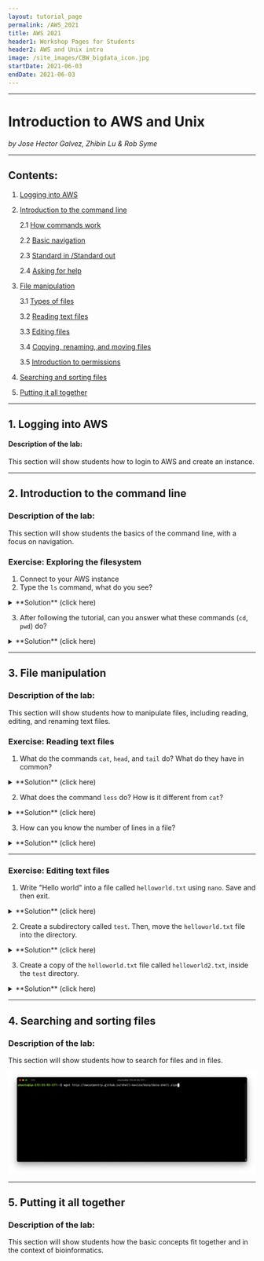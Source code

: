 ```yaml
---
layout: tutorial_page
permalink: /AWS_2021
title: AWS 2021
header1: Workshop Pages for Students
header2: AWS and Unix intro
image: /site_images/CBW_bigdata_icon.jpg
startDate: 2021-06-03
endDate: 2021-06-03
---
```


-----------------------

# Introduction to AWS and Unix

*by Jose Hector Galvez, Zhibin Lu & Rob Syme*

---

## Contents:

1. [Logging into AWS ](#aws_login)


2. [Introduction to the command line](#command_line_intro)

    2.1 [How commands work](#commands)

    2.2 [Basic navigation](#navigation)

    2.3 [Standard in /Standard out](#std_in_out)

    2.4 [Asking for help](#help)

3. [File manipulation](#file_manip)

    3.1 [Types of files](#filetypes)

    3.2 [Reading text files](#read_files)

    3.3 [Editing files](#file_edit)

    3.4 [Copying, renaming, and moving files](#cp_mv)

    3.5 [Introduction to permissions](#chmod)

4. [Searching and sorting files](#search_sort)

5. [Putting it all together](#conclusion)

-----------------------

<a name="aws_login"></a>
## 1. Logging into AWS

#### Description of the lab:
This section will show students how to login to AWS and create an instance.


-----------------------
<a name="command_line_intro"></a>
## 2. Introduction to the command line

### Description of the lab:
This section will show students the basics of the command line, with a focus on navigation.

<a name="commands"></a>
### Exercise: Exploring the filesystem

1. Connect to your AWS instance
2. Type the `ls` command, what do you see? 

<details>
  <summary>
**Solution** (click here)
  </summary>

```
$ ls 
CourseData  R  cvmfs_cache  workspace
```

The `ls` command lists the contents of a working directory. 

</details>

3. After following the tutorial, can you answer what these commands (`cd`, `pwd`) do?  

<details>
  <summary>
**Solution** (click here)
  </summary>

The `cd` command is used to *change directories*. Without arguments, it will move to the home directory (`~`)

The `pwd` command shows the absolute *path to the working directory*. 


</details>


-----------------------
<a name="file_manip"></a>
## 3. File manipulation

### Description of the lab:
This section will show students how to manipulate files, including reading, editing, and renaming text files.

<a name="filetypes"></a>
### Exercise: Reading text files

1. What do the commands `cat`, `head`, and `tail` do? What do they have in common? 

<details>
  <summary>
**Solution** (click here)
  </summary>

All three of these commands ouptut the contents of a text file to *standard out*: 
- `cat` outputs the *full* contents of the file
- `head` outputs the *first* 10 lines of a file
- `tail` outputs the *last* 10 lines of a file

</details>

2. What does the command `less` do? How is it different from `cat`? 

<details>
  <summary>
**Solution** (click here)
  </summary>

`less` opens a text file for viewing. Unlike `cat`, it will display it in a separate file viewer. 

</details>


3. How can you know the number of lines in a file? 

<details>
  <summary>
**Solution** (click here)
  </summary>

The command `wc -l` will display the number of lines in a file. 

`wc` (word count) displays the number of words, lines, and bytes in a file. The `-l` option, limits the output to lines. 

</details>

---
<a name="read_files"></a>
### Exercise: Editing text files

1. Write "Hello world" into a file called `helloworld.txt` using `nano`. Save and then exit. 

<details>
  <summary>
**Solution** (click here)
  </summary>

First, use the `nano` command to open a file called `helloworld.txt`

```
$ nano helloworld.txt
```

Inside the nano editor, write "Hello world" and then use the `^O` option to write the changes and then `^X` to exit. 

</details>


2. Create a subdirectory called `test`. Then, move the `helloworld.txt` file into the directory. 

<details>
  <summary>
**Solution** (click here)
  </summary>

First, use the command `mkdir` to create this new directory. Then, use `mv` to move `helloworld.txt` into this directory. 

```
$ mkdir test
$ mv helloworld.txt test/

```

</details>


3. Create a copy of the `helloworld.txt` file called `helloworld2.txt`, inside the `test` directory. 

<details>
  <summary>
**Solution** (click here)
  </summary>

First, change the working directory using `cd`, then use the `cp` command to create the copy.  

```
$ cd test
$ cp helloworld.txt helloworld2.txt

```

</details>


-----------------------
<a name="search_sort"></a>
## 4. Searching and sorting files

### Description of the lab:
This section will show students how to search for files and in files.

![Wget example](img/wget.png)

-----------------------
<a name="conclusion"></a>
## 5. Putting it all together

### Description of the lab:
This section will show students how the basic concepts fit together and in the context of bioinformatics.
